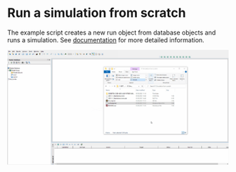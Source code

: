# Run a simulation from scratch
The example script creates a new run object from database objects and runs a simulation. See [documentation](documentation.md) for more detailed information.

![](gif001.gif)